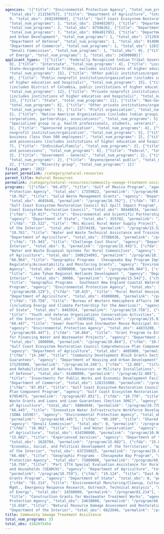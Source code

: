 ```yaml
---
agencies: '[{"title": "Environmental Protection Agency", "total_num_programs": 7,
  "total_obs": 211556757}, {"title": "Department of Agriculture", "total_num_programs":
  9, "total_obs": 2692209969}, {"title": "Gulf Coast Ecosystem Restoration Council",
  "total_num_programs": 2, "total_obs": 158403307}, {"title": "Department of State",
  "total_num_programs": 3, "total_obs": 8759626}, {"title": "Department of the Interior",
  "total_num_programs": 7, "total_obs": 696401795}, {"title": "Department of Housing
  and Urban Development", "total_num_programs": 1, "total_obs": 171293000}, {"title":
  "Department of Defense", "total_num_programs": 1, "total_obs": 91400000}, {"title":
  "Department of Commerce", "total_num_programs": 1, "total_obs": 128151000}, {"title":
  "Denali Commission", "total_num_programs": 1, "total_obs": 0}, {"title": "Department
  of Energy", "total_num_programs": 1, "total_obs": 24500000}]'
applicant_types: '[{"title": "Federally Recognized lndian Tribal Governments", "total_num_programs":
  9}, {"title": "Interstate", "total_num_programs": 4}, {"title": "Local (includes
  State-designated lndian Tribes, excludes institutions of higher education and hospitals",
  "total_num_programs": 15}, {"title": "Other public institution/organization", "total_num_programs":
  9}, {"title": "Public nonprofit institution/organization (includes institutions
  of higher education and hospitals)", "total_num_programs": 15}, {"title": "State
  (includes District of Columbia, public institutions of higher education and hospitals)",
  "total_num_programs": 12}, {"title": "Private nonprofit institution/organization
  (includes institutions of higher education and hospitals)", "total_num_programs":
  13}, {"title": "State", "total_num_programs": 11}, {"title": "Non-Government - General",
  "total_num_programs": 6}, {"title": "Other private institutions/organizations",
  "total_num_programs": 5}, {"title": "Profit organization", "total_num_programs":
  5}, {"title": "Native American Organizations (includes lndian groups, cooperatives,
  corporations, partnerships, associations)", "total_num_programs": 5}, {"title":
  "Specialized group (e.g. health professionals, students, veterans)", "total_num_programs":
  5}, {"title": "Sponsored organization", "total_num_programs": 4}, {"title": "Quasi-public
  nonprofit institution/organization", "total_num_programs": 5}, {"title": "Small
  business (less than 500 employees)", "total_num_programs": 2}, {"title": "U.S. Territories
  and possessions (includes institutions of higher education and hospitals)", "total_num_programs":
  7}, {"title": "Individual/Family", "total_num_programs": 2}, {"title": "U.S. Territories
  and possessions", "total_num_programs": 6}, {"title": "Federal", "total_num_programs":
  3}, {"title": "Government - General", "total_num_programs": 2}, {"title": "Intrastate",
  "total_num_programs": 2}, {"title": "Anyone/general public", "total_num_programs":
  2}, {"title": "Minority group", "total_num_programs": 1}]'
fiscal_year: '2022'
parent_permalink: /category/natural-resources
parent_title: Natural Resources
permalink: /category/natural-resources/community-sewage-treatment-assistance
programs: '[{"cfda": "66.475", "title": "Gulf of Mexico Program", "agency": "Environmental
  Protection Agency", "total_obs": 17359022, "permalink": "/program/66.475"}, {"cfda":
  "10.762", "title": "Solid Waste Management Grants", "agency": "Department of Agriculture",
  "total_obs": 4685648, "permalink": "/program/10.762"}, {"cfda": "87.052", "title":
  "Gulf Coast Ecosystem Restoration Council Oil Spill Impact Program", "agency": "Gulf
  Coast Ecosystem Restoration Council", "total_obs": 90448634, "permalink": "/program/87.052"},
  {"cfda": "19.017", "title": "Environmental and Scientific Partnerships and Programs",
  "agency": "Department of State", "total_obs": 355702, "permalink": "/program/19.017"},
  {"cfda": "15.522", "title": "Mni Wiconi Rural Water Supply Project", "agency": "Department
  of the Interior", "total_obs": 22574438, "permalink": "/program/15.522"}, {"cfda":
  "10.761", "title": "Water and Waste Technical Assistance and Training Grants", "agency":
  "Department of Agriculture", "total_obs": 37386636, "permalink": "/program/10.761"},
  {"cfda": "15.943", "title": "Challenge Cost Share", "agency": "Department of the
  Interior", "total_obs": 0, "permalink": "/program/15.943"}, {"cfda": "10.760", "title":
  "Water and Waste Disposal Systems for Rural Communities", "agency": "Department
  of Agriculture", "total_obs": 1906234093, "permalink": "/program/10.760"}, {"cfda":
  "66.964", "title": "Geographic Programs - Chesapeake Bay Program Implementation,
  Regulatory/Accountability and Monitoring Grants", "agency": "Environmental Protection
  Agency", "total_obs": 42000000, "permalink": "/program/66.964"}, {"cfda": "15.543",
  "title": "Lake Tahoe Regional Wetlands Development ", "agency": "Department of the
  Interior", "total_obs": 30000, "permalink": "/program/15.543"}, {"cfda": "66.129",
  "title": "Geographic Programs - Southeast New England Coastal Watershed Restoration
  Program", "agency": "Environmental Protection Agency", "total_obs": 7734535, "permalink":
  "/program/66.129"}, {"cfda": "10.415", "title": "Rural Rental Housing Loans", "agency":
  "Department of Agriculture", "total_obs": 45000000, "permalink": "/program/10.415"},
  {"cfda": "19.750", "title": "Bureau of Western Hemisphere Affairs (WHA) Grant Programs
  (including Energy and Climate Partnership for the Americas)", "agency": "Department
  of State", "total_obs": 8403924, "permalink": "/program/19.750"}, {"cfda": "15.931",
  "title": "Youth and Veteran Organizations Conservation Activities", "agency": "Department
  of the Interior", "total_obs": 28303582, "permalink": "/program/15.931"}, {"cfda":
  "66.447", "title": "Sewer Overflow and Stormwater Reuse Municipal Grant Program",
  "agency": "Environmental Protection Agency", "total_obs": 44833200, "permalink":
  "/program/66.447"}, {"cfda": "10.864", "title": "Grant Program to Establish a Fund
  for Financing Water and Wastewater Projects", "agency": "Department of Agriculture",
  "total_obs": 1000000, "permalink": "/program/10.864"}, {"cfda": "10.936", "title":
  "Gulf Coast Ecosystem Restoration Council Comprehensive Plan Component Program",
  "agency": "Department of Agriculture", "total_obs": 4085000, "permalink": "/program/10.936"},
  {"cfda": "14.248", "title": "Community Development Block Grants Section 108 Loan
  Guarantees", "agency": "Department of Housing and Urban Development", "total_obs":
  171293000, "permalink": "/program/14.248"}, {"cfda": "12.005", "title": "Conservation
  and Rehabilitation of Natural Resources on Military Installations", "agency": "Department
  of Defense", "total_obs": 91400000, "permalink": "/program/12.005"}, {"cfda": "11.300",
  "title": "Investments for Public Works and Economic Development Facilities", "agency":
  "Department of Commerce", "total_obs": 128151000, "permalink": "/program/11.300"},
  {"cfda": "87.051", "title": "Gulf Coast Ecosystem Restoration Council Comprehensive
  Plan Component Program", "agency": "Gulf Coast Ecosystem Restoration Council", "total_obs":
  67954673, "permalink": "/program/87.051"}, {"cfda": "10.770", "title": "Water and
  Waste Grants and Loans and Loan Guarantees (Section 306C)", "agency": "Department
  of Agriculture", "total_obs": 58084940, "permalink": "/program/10.770"}, {"cfda":
  "66.445", "title": "Innovative Water Infrastructure Workforce Development Program
  (SDWA 1459E)", "agency": "Environmental Protection Agency", "total_obs": 4000000,
  "permalink": "/program/66.445"}, {"cfda": "90.199", "title": "Shared Services",
  "agency": "Denali Commission", "total_obs": 0, "permalink": "/program/90.199"},
  {"cfda": "10.902", "title": "Soil and Water Conservation", "agency": "Department
  of Agriculture", "total_obs": 634398000, "permalink": "/program/10.902"}, {"cfda":
  "15.682", "title": "Experienced Services", "agency": "Department of the Interior",
  "total_obs": 1620704, "permalink": "/program/15.682"}, {"cfda": "15.875", "title":
  "Economic, Social, and Political Development of the Territories", "agency": "Department
  of the Interior", "total_obs": 637250025, "permalink": "/program/15.875"}, {"cfda":
  "66.466", "title": "Geographic Programs - Chesapeake Bay Program", "agency": "Environmental
  Protection Agency", "total_obs": 71000000, "permalink": "/program/66.466"}, {"cfda":
  "10.759", "title": "Part 1774 Special Evaluation Assistance for Rural Communities
  and Households (SEARCH)", "agency": "Department of Agriculture", "total_obs": 1335652,
  "permalink": "/program/10.759"}, {"cfda": "19.124", "title": "East Asia and Pacific
  Grants Program", "agency": "Department of State", "total_obs": 0, "permalink": "/program/19.124"},
  {"cfda": "81.214", "title": "Environmental Monitoring/Cleanup, Cultural and Resource
  Mgmt., Emergency Response Research, Outreach, Technical Analysis", "agency": "Department
  of Energy", "total_obs": 24500000, "permalink": "/program/81.214"}, {"cfda": "66.418",
  "title": "Construction Grants for Wastewater Treatment Works", "agency": "Environmental
  Protection Agency", "total_obs": 24630000, "permalink": "/program/66.418"}, {"cfda":
  "15.658", "title": "Natural Resource Damage Assessment and Restoration", "agency":
  "Department of the Interior", "total_obs": 6623046, "permalink": "/program/15.658"}]'
title: Community Sewage Treatment Assistance
total_num_programs: 33
total_obs: 4182675454
---
```

